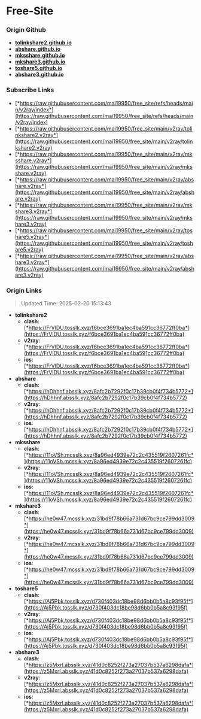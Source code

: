 # Free-Site

### Origin Github

- [**tolinkshare2.github.io**](https://github.com/tolinkshare2/tolinkshare2.github.io)
- [**abshare.github.io**](https://github.com/abshare/abshare.github.io)
- [**mksshare.github.io**](https://github.com/mksshare/mksshare.github.io)
- [**mkshare3.github.io**](https://github.com/mkshare3/mkshare3.github.io)
- [**toshare5.github.io**](https://github.com/toshare5/toshare5.github.io)
- [**abshare3.github.io**](https://github.com/abshare3/abshare3.github.io)

### Subscribe Links

- [*https://raw.githubusercontent.com/mai19950/free_site/refs/heads/main/v2ray/index*](https://raw.githubusercontent.com/mai19950/free_site/refs/heads/main/v2ray/index)
- [*https://raw.githubusercontent.com/mai19950/free_site/main/v2ray/tolinkshare2.v2ray*](https://raw.githubusercontent.com/mai19950/free_site/main/v2ray/tolinkshare2.v2ray)
- [*https://raw.githubusercontent.com/mai19950/free_site/main/v2ray/mksshare.v2ray*](https://raw.githubusercontent.com/mai19950/free_site/main/v2ray/mksshare.v2ray)
- [*https://raw.githubusercontent.com/mai19950/free_site/main/v2ray/abshare.v2ray*](https://raw.githubusercontent.com/mai19950/free_site/main/v2ray/abshare.v2ray)
- [*https://raw.githubusercontent.com/mai19950/free_site/main/v2ray/mkshare3.v2ray*](https://raw.githubusercontent.com/mai19950/free_site/main/v2ray/mkshare3.v2ray)
- [*https://raw.githubusercontent.com/mai19950/free_site/main/v2ray/toshare5.v2ray*](https://raw.githubusercontent.com/mai19950/free_site/main/v2ray/toshare5.v2ray)
- [*https://raw.githubusercontent.com/mai19950/free_site/main/v2ray/abshare3.v2ray*](https://raw.githubusercontent.com/mai19950/free_site/main/v2ray/abshare3.v2ray)

### Origin Links

> Updated Time: 2025-02-20 15:13:43

- **tolinkshare2**
  - **clash**: [*https://FrVlDU.tosslk.xyz/f6bce3691ba1ec4ba591cc36772ff0ba*](https://FrVlDU.tosslk.xyz/f6bce3691ba1ec4ba591cc36772ff0ba)
  - **v2ray**: [*https://FrVlDU.tosslk.xyz/f6bce3691ba1ec4ba591cc36772ff0ba*](https://FrVlDU.tosslk.xyz/f6bce3691ba1ec4ba591cc36772ff0ba)
  - **ios**: [*https://FrVlDU.tosslk.xyz/f6bce3691ba1ec4ba591cc36772ff0ba*](https://FrVlDU.tosslk.xyz/f6bce3691ba1ec4ba591cc36772ff0ba)
- **abshare**
  - **clash**: [*https://hDhhnf.absslk.xyz/8afc2b7292f0c17b39cb0f4f734b5772*](https://hDhhnf.absslk.xyz/8afc2b7292f0c17b39cb0f4f734b5772)
  - **v2ray**: [*https://hDhhnf.absslk.xyz/8afc2b7292f0c17b39cb0f4f734b5772*](https://hDhhnf.absslk.xyz/8afc2b7292f0c17b39cb0f4f734b5772)
  - **ios**: [*https://hDhhnf.absslk.xyz/8afc2b7292f0c17b39cb0f4f734b5772*](https://hDhhnf.absslk.xyz/8afc2b7292f0c17b39cb0f4f734b5772)
- **mksshare**
  - **clash**: [*https://11oVSh.mcsslk.xyz/8a96ed4939e72c2c435519f2607261fc*](https://11oVSh.mcsslk.xyz/8a96ed4939e72c2c435519f2607261fc)
  - **v2ray**: [*https://11oVSh.mcsslk.xyz/8a96ed4939e72c2c435519f2607261fc*](https://11oVSh.mcsslk.xyz/8a96ed4939e72c2c435519f2607261fc)
  - **ios**: [*https://11oVSh.mcsslk.xyz/8a96ed4939e72c2c435519f2607261fc*](https://11oVSh.mcsslk.xyz/8a96ed4939e72c2c435519f2607261fc)
- **mkshare3**
  - **clash**: [*https://he0w47.mcsslk.xyz/31bd9f78b66a731d67bc9ce799dd3009*](https://he0w47.mcsslk.xyz/31bd9f78b66a731d67bc9ce799dd3009)
  - **v2ray**: [*https://he0w47.mcsslk.xyz/31bd9f78b66a731d67bc9ce799dd3009*](https://he0w47.mcsslk.xyz/31bd9f78b66a731d67bc9ce799dd3009)
  - **ios**: [*https://he0w47.mcsslk.xyz/31bd9f78b66a731d67bc9ce799dd3009*](https://he0w47.mcsslk.xyz/31bd9f78b66a731d67bc9ce799dd3009)
- **toshare5**
  - **clash**: [*https://Aj5Pbk.tosslk.xyz/d730f403dc18be98d6bb0b5a8c93f95f*](https://Aj5Pbk.tosslk.xyz/d730f403dc18be98d6bb0b5a8c93f95f)
  - **v2ray**: [*https://Aj5Pbk.tosslk.xyz/d730f403dc18be98d6bb0b5a8c93f95f*](https://Aj5Pbk.tosslk.xyz/d730f403dc18be98d6bb0b5a8c93f95f)
  - **ios**: [*https://Aj5Pbk.tosslk.xyz/d730f403dc18be98d6bb0b5a8c93f95f*](https://Aj5Pbk.tosslk.xyz/d730f403dc18be98d6bb0b5a8c93f95f)
- **abshare3**
  - **clash**: [*https://z5Mxrl.absslk.xyz/41d0c8252f273a27037b537a6298dafa*](https://z5Mxrl.absslk.xyz/41d0c8252f273a27037b537a6298dafa)
  - **v2ray**: [*https://z5Mxrl.absslk.xyz/41d0c8252f273a27037b537a6298dafa*](https://z5Mxrl.absslk.xyz/41d0c8252f273a27037b537a6298dafa)
  - **ios**: [*https://z5Mxrl.absslk.xyz/41d0c8252f273a27037b537a6298dafa*](https://z5Mxrl.absslk.xyz/41d0c8252f273a27037b537a6298dafa)
